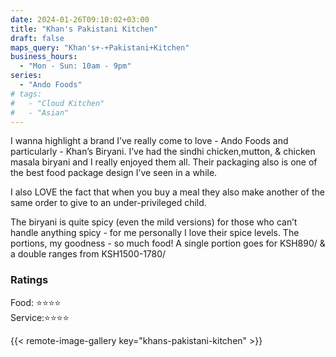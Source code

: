 ```yaml
---
date: 2024-01-26T09:10:02+03:00
title: "Khan's Pakistani Kitchen"
draft: false
maps_query: "Khan's+-+Pakistani+Kitchen"
business_hours:
  - "Mon - Sun: 10am - 9pm"
series:
  - "Ando Foods"
# tags:
#   - "Cloud Kitchen"
#   - "Asian"
---
```


I wanna highlight a brand I’ve really come to love - Ando Foods and particularly - Khan’s Biryani. I’ve had the sindhi chicken,mutton, & chicken masala biryani and I really enjoyed them all. Their packaging also is one of the best food package design I’ve seen in a while.

I also LOVE the fact that when you buy a meal they also make another of the same order to give to an under-privileged child.

The biryani is quite spicy (even the mild versions) for those who can’t handle anything spicy - for me personally I love their spice levels. The portions, my goodness - so much food! A single portion goes for KSH890/ & a double ranges from KSH1500-1780/

### Ratings

Food: ⭐️⭐️⭐️⭐️<br>
Service:⭐️⭐️⭐️⭐️<br>

{{< remote-image-gallery key="khans-pakistani-kitchen" >}}
